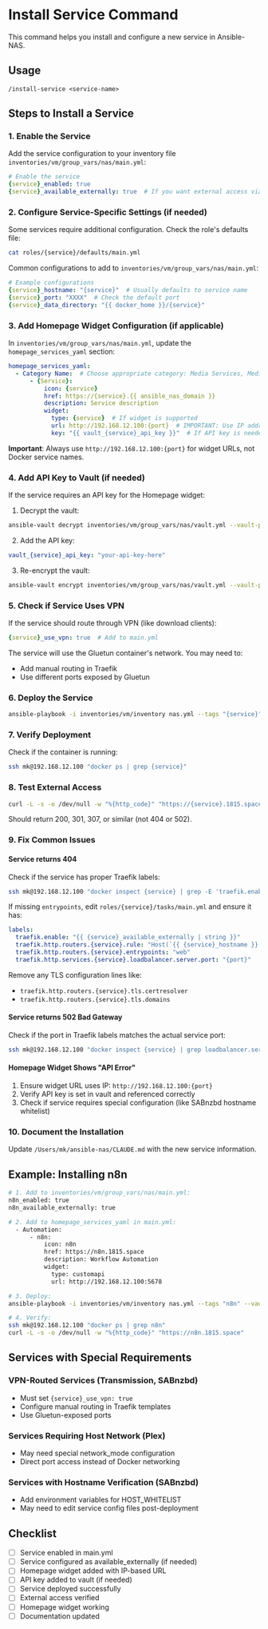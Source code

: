 # Install Service Command

This command helps you install and configure a new service in Ansible-NAS.

## Usage
```
/install-service <service-name>
```

## Steps to Install a Service

### 1. Enable the Service
Add the service configuration to your inventory file `inventories/vm/group_vars/nas/main.yml`:

```yaml
# Enable the service
{service}_enabled: true
{service}_available_externally: true  # If you want external access via Cloudflare
```

### 2. Configure Service-Specific Settings (if needed)
Some services require additional configuration. Check the role's defaults file:
```bash
cat roles/{service}/defaults/main.yml
```

Common configurations to add to `inventories/vm/group_vars/nas/main.yml`:
```yaml
# Example configurations
{service}_hostname: "{service}"  # Usually defaults to service name
{service}_port: "XXXX"  # Check the default port
{service}_data_directory: "{{ docker_home }}/{service}"
```

### 3. Add Homepage Widget Configuration (if applicable)
In `inventories/vm/group_vars/nas/main.yml`, update the `homepage_services_yaml` section:

```yaml
homepage_services_yaml:
  - Category Name:  # Choose appropriate category: Media Services, Media Management, Download Clients, System Management, etc.
      - {Service}:
          icon: {service}
          href: https://{service}.{{ ansible_nas_domain }}
          description: Service description
          widget:
            type: {service}  # If widget is supported
            url: http://192.168.12.100:{port}  # IMPORTANT: Use IP address, not Docker hostname
            key: "{{ vault_{service}_api_key }}"  # If API key is needed
```

**Important**: Always use `http://192.168.12.100:{port}` for widget URLs, not Docker service names.

### 4. Add API Key to Vault (if needed)
If the service requires an API key for the Homepage widget:

1. Decrypt the vault:
```bash
ansible-vault decrypt inventories/vm/group_vars/nas/vault.yml --vault-password-file .vault_pass
```

2. Add the API key:
```yaml
vault_{service}_api_key: "your-api-key-here"
```

3. Re-encrypt the vault:
```bash
ansible-vault encrypt inventories/vm/group_vars/nas/vault.yml --vault-password-file .vault_pass
```

### 5. Check if Service Uses VPN
If the service should route through VPN (like download clients):

```yaml
{service}_use_vpn: true  # Add to main.yml
```

The service will use the Gluetun container's network. You may need to:
- Add manual routing in Traefik
- Use different ports exposed by Gluetun

### 6. Deploy the Service
```bash
ansible-playbook -i inventories/vm/inventory nas.yml --tags "{service}" --vault-password-file .vault_pass
```

### 7. Verify Deployment
Check if the container is running:
```bash
ssh mk@192.168.12.100 "docker ps | grep {service}"
```

### 8. Test External Access
```bash
curl -L -s -o /dev/null -w "%{http_code}" "https://{service}.1815.space"
```

Should return 200, 301, 307, or similar (not 404 or 502).

### 9. Fix Common Issues

#### Service returns 404
Check if the service has proper Traefik labels:
```bash
ssh mk@192.168.12.100 "docker inspect {service} | grep -E 'traefik.enable|traefik.http.routers.*entrypoints'"
```

If missing `entrypoints`, edit `roles/{service}/tasks/main.yml` and ensure it has:
```yaml
labels:
  traefik.enable: "{{ {service}_available_externally | string }}"
  traefik.http.routers.{service}.rule: "Host(`{{ {service}_hostname }}.{{ ansible_nas_domain }}`)"
  traefik.http.routers.{service}.entrypoints: "web"
  traefik.http.services.{service}.loadbalancer.server.port: "{port}"
```

Remove any TLS configuration lines like:
- `traefik.http.routers.{service}.tls.certresolver`
- `traefik.http.routers.{service}.tls.domains`

#### Service returns 502 Bad Gateway
Check if the port in Traefik labels matches the actual service port:
```bash
ssh mk@192.168.12.100 "docker inspect {service} | grep loadbalancer.server.port"
```

#### Homepage Widget Shows "API Error"
1. Ensure widget URL uses IP: `http://192.168.12.100:{port}`
2. Verify API key is set in vault and referenced correctly
3. Check if service requires special configuration (like SABnzbd hostname whitelist)

### 10. Document the Installation
Update `/Users/mk/ansible-nas/CLAUDE.md` with the new service information.

## Example: Installing n8n

```bash
# 1. Add to inventories/vm/group_vars/nas/main.yml:
n8n_enabled: true
n8n_available_externally: true

# 2. Add to homepage_services_yaml in main.yml:
  - Automation:
      - n8n:
          icon: n8n
          href: https://n8n.1815.space
          description: Workflow Automation
          widget:
            type: customapi
            url: http://192.168.12.100:5678

# 3. Deploy:
ansible-playbook -i inventories/vm/inventory nas.yml --tags "n8n" --vault-password-file .vault_pass

# 4. Verify:
ssh mk@192.168.12.100 "docker ps | grep n8n"
curl -L -s -o /dev/null -w "%{http_code}" "https://n8n.1815.space"
```

## Services with Special Requirements

### VPN-Routed Services (Transmission, SABnzbd)
- Must set `{service}_use_vpn: true`
- Configure manual routing in Traefik templates
- Use Gluetun-exposed ports

### Services Requiring Host Network (Plex)
- May need special network_mode configuration
- Direct port access instead of Docker networking

### Services with Hostname Verification (SABnzbd)
- Add environment variables for HOST_WHITELIST
- May need to edit service config files post-deployment

## Checklist
- [ ] Service enabled in main.yml
- [ ] Service configured as available_externally (if needed)
- [ ] Homepage widget added with IP-based URL
- [ ] API key added to vault (if needed)
- [ ] Service deployed successfully
- [ ] External access verified
- [ ] Homepage widget working
- [ ] Documentation updated